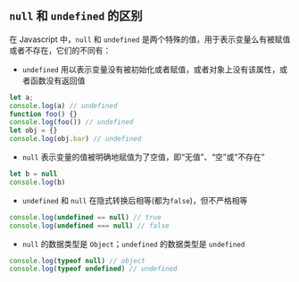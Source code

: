 ## `null` 和 `undefined` 的区别

在 Javascript 中，`null` 和 `undefined` 是两个特殊的值，用于表示变量么有被赋值或者不存在，它们的不同有：

-  `undefined` 用以表示变量没有被初始化或者赋值，或者对象上没有该属性，或者函数没有返回值

```js
let a;
console.log(a) // undefined
function foo() {}
console.log(foo()) // undefined
let obj = {}
console.log(obj.bar) // undefined
```

- `null` 表示变量的值被明确地赋值为了空值，即“无值”、“空”或“不存在”

```js
let b = null
console.log(b)
```

- `undefined` 和 `null` 在隐式转换后相等(都为`false`)，但不严格相等

```js
console.log(undefined == null) // true
console.log(undefined === null) // false
```

- `null` 的数据类型是 `Object`；`undefined` 的数据类型是 `undefined`

```js
console.log(typeof null) // object
console.log(typeof undefined) // undefined
```